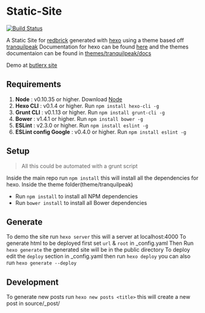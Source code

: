 # Static-Site
[![Build Status](https://travis-ci.org/redbrick/static-site.svg?branch=master)](https://travis-ci.org/redbrick/static-site)

A Static Site for [redbrick](http://redbrick.dcu.ie) generated with [hexo](hexo.io) using a theme
based off [tranquilpeak](https://github.com/LouisBarranqueiro/hexo-theme-tranquilpeak)
Documentation for hexo can be found [here](hexo.io/docs/) and the themes documentaion can be
found in
[themes/tranquilpeak/docs](https://github.com/redbrick/static-site/tree/master/themes/tranquilpeak/docs)

Demo at [butlerx site](http://redbrick.dcu.ie/~butlerx/demo)

## Requirements

1. **Node** : v0.10.35 or higher. Download [Node](https://nodejs.org/download/)
2. **Hexo CLI** : v0.1.4 or higher. Run `npm install hexo-cli -g`
3. **Grunt CLI** : v0.1.13 or higher. Run `npm install grunt-cli -g`
4. **Bower** : v1.4.1 or higher. Run `npm install bower -g`
5. **ESLint** : v2.3.0 or higher. Run `npm install eslint -g`
6. **ESLint config Google** : v0.4.0 or higher. Run `npm install eslint -g`

## Setup
> All this could be automated with a grunt script

Inside the main repo run `npm install` this will install all the dependencies
for hexo.
Inside the theme folder(theme/tranquilpeak)
  - Run `npm install` to install all NPM dependencies
  - Run `bower install` to install all Bower dependencies

## Generate
To demo the site run `hexo server` this will a server at localhost:4000
To generate html to be deployed first set `url` & `root` in _config.yaml
Then Run `hexo generate` the generated site will be in the public directory
To deploy edit the `deploy` section in _config.yaml then run `hexo deploy` you
can also run `hexo generate --deploy`

## Development
To generate new posts run `hexo new posts <title>` this will create a new post
in source/_post/<title>.md
To generate new pages run `hexo new page <title>` this will create a new page in
source/<title>/index.md
To edit the sidebar you need to edit theme/tranquilpeak/_config.yaml, this is
where all the theme is controlled from.
### CSS and Templates
You can edit the css for the theme in theme/tranquilpeak/source/_css
You can edit the templates in theme/tranquilpeak/layout
If you edit the theme it will need to be regenerated. This is done by running
`grunt buildProd` from theme/tranquilpeak
